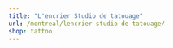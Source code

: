 ```yaml
---
title: "L'encrier Studio de tatouage"
url: /montreal/lencrier-studio-de-tatouage/
shop: tattoo
---
```

